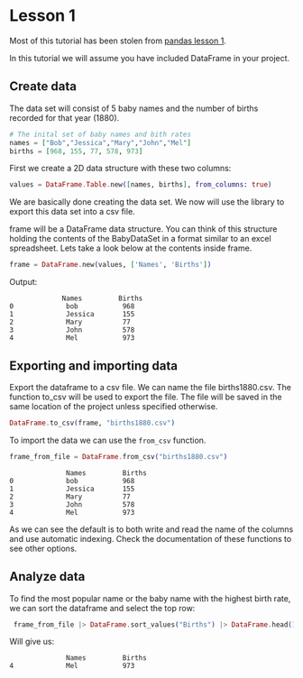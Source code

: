 # Lesson 1

Most of this tutorial has been stolen from [pandas lesson 1](http://nbviewer.jupyter.org/urls/bitbucket.org/hrojas/learn-pandas/raw/master/lessons/01%20-%20Lesson.ipynb).

In this tutorial we will assume you have included DataFrame in your project.


## Create data

The data set will consist of 5 baby names and the number of births recorded for that year (1880).

```elixir
# The inital set of baby names and bith rates
names = ["Bob","Jessica","Mary","John","Mel"]
births = [968, 155, 77, 578, 973]
```

First we create a 2D data structure with these two columns:
```elixir
values = DataFrame.Table.new([names, births], from_columns: true)
```

We are basically done creating the data set. We now will use the library to export this data set into a csv file.

frame will be a DataFrame data structure.
You can think of this structure holding the contents of the BabyDataSet in a format similar to an excel spreadsheet.
Lets take a look below at the contents inside frame.
```elixir
frame = DataFrame.new(values, ['Names', 'Births'])
```

Output:
```
             Names         Births
0             bob           968
1             Jessica       155
2             Mary          77
3             John          578
4             Mel           973
```

## Exporting and importing data

Export the dataframe to a csv file. We can name the file births1880.csv.
The function to_csv will be used to export the file. The file will be saved in the same location of the project unless specified otherwise.

```elixir
DataFrame.to_csv(frame, "births1880.csv")
```

To import the data we can use the `from_csv` function.
```elixir
frame_from_file = DataFrame.from_csv("births1880.csv")
```
```
              Names         Births
0             bob           968
1             Jessica       155
2             Mary          77
3             John          578
4             Mel           973
```

As we can see the default is to both write and read the name of the columns and use automatic indexing.
Check the documentation of these functions to see other options.

## Analyze data

To find the most popular name or the baby name with the highest birth rate, we can sort the dataframe and select the top row:

```elixir
 frame_from_file |> DataFrame.sort_values("Births") |> DataFrame.head(1)
```

Will give us:
```
              Names         Births
4             Mel           973
```
